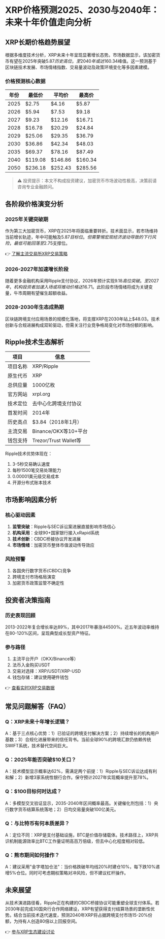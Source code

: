 # XRP价格预测2025、2030与2040年：未来十年价值走向分析

## XRP长期价格趋势展望

根据多维度技术分析，XRP未来十年呈现显著增长态势。市场数据显示，该加密货币有望在2025年突破$5.87历史高位，至2040年或达$160.34峰值。这一预测基于区块链技术发展、市场情绪指数、交易量波动及政策环境变化等多因素建模。

### 价格预测核心数据

| 年份 | 最低价 | 平均价 | 最高价 |
| --- | --- | --- | --- |
| 2025 | $2.75 | $4.16 | $5.87 |
| 2026 | $5.94 | $7.53 | $9.18 |
| 2027 | $9.23 | $12.16 | $16.71 |
| 2028 | $16.78 | $20.29 | $24.84 |
| 2029 | $25.06 | $29.35 | $36.79 |
| 2030 | $36.86 | $42.34 | $48.03 |
| 2035 | $69.37 | $78.16 | $87.49 |
| 2040 | $119.08 | $146.86 | $160.34 |
| 2050 | $236.18 | $252.43 | $285.56 |

> ⚠️ 投资提示：本文不构成投资建议，加密货币市场波动性极高，决策前请咨询专业金融顾问。

## 各阶段价格演变分析

### 2025年关键突破期
作为第三大加密货币，XRP在2025年将面临重要转折。技术面显示，若市场维持当前增长轨迹，年中可能触及$5.87目标位。但需警惕宏观经济波动导致的下行风险，最低可能回落至$2.75支撑位。

👉 [了解主流交易所XRP交易策略](https://bit.ly/okx_welcome)

### 2026-2027年加速增长阶段
随着更多金融机构采用Ripple支付协议，2026年预计实现$9.18高位突破。至2027年，机构投资者加速入场或将推动价格达$16.71。此阶段市场情绪将成为关键变量，牛市周期有望催生超额收益。

### 2028-2030年生态成熟期
区块链跨境支付应用场景的规模化落地，将支撑XRP在2030年站上$48.03。技术创新与合规进展构成双轮驱动，但需关注行业竞争格局变化对市场份额的影响。

## Ripple技术生态解析

| 项目 | 信息 |
| --- | --- |
| 项目名称 | XRP/Ripple |
| 原生代币 | XRP |
| 总供应量 | 1000亿枚 |
| 官方网站 | xrpl.org |
| 技术定位 | 去中心化跨境支付协议 |
| 首发时间 | 2014年 |
| 历史高点 | $3.84（2018年1月） |
| 主流交易 | Binance/OKX等10+平台 |
| 钱包支持 | Trezor/Trust Wallet等 |

Ripple技术优势体现在：
1. 3-5秒交易确认速度
2. 每秒1500笔交易处理能力
3. 0.00001美元级交易成本
4. 开源分布式账本技术

## 市场影响因素分析

### 核心驱动因素
1. **监管突破**：Ripple与SEC诉讼案进展直接影响市场信心
2. **机构采用**：全球90+国家银行接入xRapid系统
3. **技术创新**：CBDC桥接协议开发进展
4. **市场情绪**：加密货币整体市值波动传导效应

### 风险预警
1. 各国央行数字货币(CBDC)竞争
2. 跨境支付市场格局演变
3. 加密货币政策监管不确定性

## 投资者决策指南

### 历史表现回顾
2013-2022年复合增长率达89%，其中2017年暴涨44500%。近五年波动率维持在80-120%区间，呈现典型成长型资产特征。

### 参与路径
1. 主流平台开户（OKX/Binance等）
2. 法币入金购买USDT
3. 交易对选择：XRP/USDT/XRP-USD
4. 钱包存储：建议使用硬件钱包

👉 [查看实时XRP交易数据](https://bit.ly/okx_welcome)

## 常见问题解答（FAQ）

### Q：XRP未来十年增长逻辑？
A：基于三点核心优势：1）已验证的跨境支付解决方案；2）持续增长的机构用户基数；3）合规化进展带来的信任背书。当前全球90%的跨境汇款仍依赖传统SWIFT系统，技术替代空间巨大。

### Q：2025年能否突破$10关口？
A：技术模型显示概率达62%，需满足两个前提：1）Ripple与SEC诉讼达成有利和解；2）新增3家系统性银行合作。保守预计2027年实现概率提升至78%。

### Q：$100目标何时达成？
A：多模型交叉验证显示，2035-2040年区间概率最高。关键催化剂包括：1）央行数字货币结算系统落地；2）日均交易量突破100亿美元。

### Q：与比特币有何本质差异？
A：定位不同：XRP是支付基础设施，BTC是价值存储载体。技术路径上，XRP共识机制能源效率比BTC工作量证明高百万倍级，但去中心化程度相对较低。

### Q：熊市期间如何操作？
A：建议采用"金字塔加仓法"：当价格跌破年均线20%时建仓10%，每下跌10%递增5%仓位。同时可考虑期权策略对冲风险，但不建议杠杆操作。

## 未来展望

从技术演进路径看，Ripple正在构建的CBDC桥接协议可能重塑全球支付体系。若2030年前完成30国央行合作网络建设，XRP有望获得支付结算场景的垄断性优势。结合当前技术迭代速度，预测2040年XRP将占据跨境支付市场15-20%份额，为持有人创造80倍以上回报空间。

👉 [参与XRP生态建设讨论](https://bit.ly/okx_welcome)

